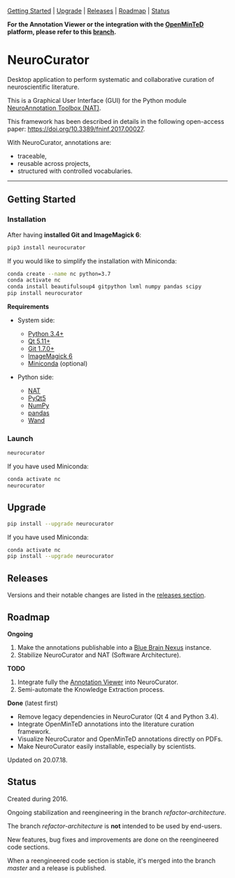 [Getting Started](#getting-started) |
[Upgrade](#upgrade) |
[Releases](#releases) |
[Roadmap](#roadmap) |
[Status](#status)

**For the Annotation Viewer or the integration with the [OpenMinTeD](
https://openminted.eu) platform, please refer to this [branch](
https://github.com/BlueBrain/neurocurator/blob/annotation_viewer/ANNOTATION_VIEWER.md).**

# NeuroCurator

Desktop application to perform systematic and collaborative curation of
neuroscientific literature.

This is a Graphical User Interface (GUI) for the Python module
[NeuroAnnotation Toolbox (NAT)](https://github.com/BlueBrain/nat).

This framework has been described in details in the following open-access
paper: https://doi.org/10.3389/fninf.2017.00027.

With NeuroCurator, annotations are:
- traceable,
- reusable across projects,
- structured with controlled vocabularies.

---

## Getting Started

### Installation

After having **installed Git and ImageMagick 6**:

```bash
pip3 install neurocurator
```

If you would like to simplify the installation with Miniconda:

```bash
conda create --name nc python=3.7
conda activate nc
conda install beautifulsoup4 gitpython lxml numpy pandas scipy
pip install neurocurator
```

**Requirements**

- System side:
    - [Python 3.4+](https://www.python.org/downloads/)
    - [Qt 5.11+](https://doc.qt.io/qt-5/gettingstarted.html)
    - [Git 1.7.0+](https://git-scm.com/downloads)
    - [ImageMagick 6](http://docs.wand-py.org/en/latest/guide/install.html)
    - [Miniconda](https://conda.io/miniconda.html) (optional)

- Python side:
    - [NAT](https://pypi.org/project/nat/)
    - [PyQt5](https://pypi.org/project/PyQt5/)
    - [NumPy](https://pypi.org/project/numpy/)
    - [pandas](https://pypi.org/project/pandas/)
    - [Wand](https://pypi.org/project/Wand/)

### Launch

```bash
neurocurator
```

If you have used Miniconda:

```bash
conda activate nc
neurocurator
```

## Upgrade

```bash
pip install --upgrade neurocurator
```

If you have used Miniconda:

```bash
conda activate nc
pip install --upgrade neurocurator
```


## Releases

Versions and their notable changes are listed in the [releases section](
https://github.com/BlueBrain/neurocurator/releases/).

## Roadmap

**Ongoing**

1. Make the annotations publishable into a [Blue Brain Nexus](
https://bluebrain.github.io/nexus/) instance.
2. Stabilize NeuroCurator and NAT (Software Architecture).

**TODO**

1. Integrate fully the [Annotation Viewer](
https://github.com/BlueBrain/neurocurator/blob/annotation_viewer/ANNOTATION_VIEWER.md)
into NeuroCurator.
2. Semi-automate the Knowledge Extraction process.

**Done** (latest first)

* Remove legacy dependencies in NeuroCurator (Qt 4 and Python 3.4).
* Integrate OpenMinTeD annotations into the literature curation framework.
* Visualize NeuroCurator and OpenMinTeD annotations directly on PDFs.
* Make NeuroCurator easily installable, especially by scientists.

Updated on 20.07.18.

## Status

Created during 2016.

Ongoing stabilization and reengineering in the branch _refactor-architecture_.

The branch _refactor-architecture_ is **not** intended to be used by end-users.

New features, bug fixes and improvements are done on the reengineered code sections.

When a reengineered code section is stable, it's merged into the branch
_master_ and a release is published.
